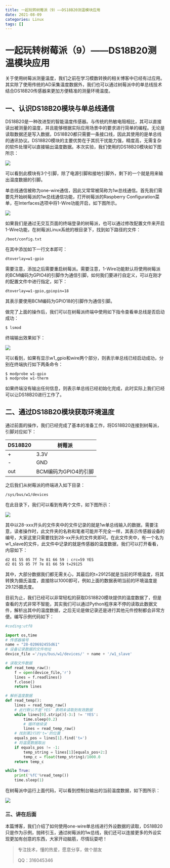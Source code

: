 ```yaml
---
title: 一起玩转树莓派（9）——DS18B20测温模块应用
date: 2021-08-09
categories: Linux
tags: []
---
```

# 一起玩转树莓派（9）——DS18B20测温模块应用

关于使用树莓派测量温度，我们之前在学习模数转换的相关博客中已经有过应用。其实除了使用传统的AD采集温度数据外，我们也可以通过树莓派中的单总线技术结合DS18B20传感器来更加方便精准的测量环境温度。

## 一、认识DS18B20模块与单总线通信

DS18B20是一种改进型的智能温度传感器。与传统的热敏电阻相比，其可以直接读出被测量的温度，并且能够根据实际应用场景中的要求进行简单的编程。无论是读取数据还是写入数据，DS18B20都只需要一条接口线，因此其使用的是单总线的通讯协议。DS18B20模块的主要优势在于其抗干扰能力强，精度高，无需复杂的软件处理可以直接输出温度数据。本次实验，我们使用的DS18B20模块如下图所示：

![](https://oscimg.oschina.net/oscnet/up-c03079928af26b96c751850964d4bacf2cf.png)

可以看到此模块有3个引脚，除了电源引脚和接地引脚外，剩下的一个就是用来输出温度数据的引脚。

单总线通信被称为one-wire通信，因此又常常被简称为1w总线通信。首先我们需要先开始树莓派的1w总线通信功能，打开树莓派的Raspberry Configuration菜单，在Interfaces选项中将1-Wire功能开启，如下图所示。

![](https://oscimg.oschina.net/oscnet/up-a1a3c7267e240e4c3247e15f29a42ad0c58.png)

如果我们是通过无交互页面的终端登录的树莓派，也可以通过修改配置文件来开启1-Wire功能，在树莓派Linux系统的根目录下，找到如下路径的文件：

```
/boot/config.txt
```

在其中添加如下一行文本即可：

```
dtoverlay=w1-gpio
```

需要注意，添加之后需要重启树莓派。需要注意，1-Wire功能默认将使用树莓派的BCM编码为GPIO4的引脚作为通信引脚，如何我们要进行自定义，可以在刚才的配置文件中进行指定，如下：

```
dtoverlay=w1-gpio,gpiopin=18
```

其表示要使用BCM编码为GPIO18的引脚作为通信引脚。

做完了上面的操作后，我们可以在树莓派终端中使用如下指令查看单总线是否启动成功：

```
$ lsmod
```

终端输出效果如下：

![](https://oscimg.oschina.net/oscnet/up-f124c15fb73a284b64fe0ecb3dc832f0f95.png)

可以看到，如果有显示w1_gpio和wire两个部分，则表示单总线已经启动成功，分别在终端执行如下两条命令：

```
$ modprobe w1-gpio
$ modprobe w1-therm

```

如果终端没有输出任何信息，则表示单总线已经初始化完成，此时实际上我们已经可以让DS18B20进行工作了。

## 二、通过DS18B20模块获取环境温度

通过前面的操作，我们已经完成了基本的准备工作，将DS18B20连接到树莓派，引脚对应如下：

| DS18B20 | 树莓派 |
| --- | --- |
| + | 3.3V |
| - | GND |
| out | BCM编码为GPIO4的引脚 |

之后我们从树莓派的终端进入如下目录：

```
/sys/bus/w1/devices
```

在此目录下，我们可以看到有两个文件，如下图所示：

![](https://oscimg.oschina.net/oscnet/up-edc73e4d80909a507b30de09cbebea32b22.png)

其中以28-xxx开头的文件夹中的文件记录的就是1w单总线输入的数据，需要注意，读者操作时，此文件夹的名称和笔者可能并不完全一样，其表示传感器设备的编号，大家这里只需要找到28-xx开头的文件夹即可。在此文件夹中，有一个名为w1_slave的文件，此文件中记录的就是传感器的温度数据，我们可以打开看看，内容如下：

```
d2 01 55 05 7f 7e 81 66 59 : crc=59 YES
d2 01 55 05 7f 7e 81 66 59 t=29125

```

其中，大部分数据我们都无需关心，其最后的t=29125就是当前的环境温度，将其转换为摄氏温度，直接除以1000即可，例如上面的数据表明当前的环境温度是29.125摄氏度。

目前为止，我们已经可以非常轻松的获取DS18B20模块提供的温度数据了，但是查看的方式非常不智能，其实我们可以通过Python程序来不停的读取此数据文件，解析出其中的温度数据，之后无论是做记录还是进行其他元件控制都会非常方便。编写示例代码如下：

```python
#coding:utf8

import os,time
# 传感器编号
name = "28-020692455d61"
# 设备记录数据的文件地址
device_file ='/sys/bus/w1/devices/' + name + '/w1_slave'

# 读取文件数据
def read_temp_raw():
    f = open(device_file,'r')
    lines = f.readlines()
    f.close()
    return lines

# 解析温度数据
def read_temp():
    lines = read_temp_raw()
    # 此行默认不是'YES' 表明未读取到有效数据
    while lines[0].strip()[-3:] != 'YES':
        time.sleep(0.2)
        # 循环继续读
        lines = read_temp_raw()
    # 找到第2行的't='的位置
    equals_pos = lines[1].find('t=')
    # 将温度数据取出
    if equals_pos != -1:
        temp_string = lines[1][equals_pos+2:]
        temp_c = float(temp_string)/1000.0
    return temp_c

while True:
    print('%fC'%read_temp())
    time.sleep(1)
```

在树莓派中运行上面代码，可以看到控制台输出的当前温度数据，如下图所示：

![](https://oscimg.oschina.net/oscnet/up-0b5f82046d5977f91b2ab4305c3ceb1756c.png)

### 三、讲在后面

本篇博客，我们介绍了如何使用one-wire单总线进行外设数据的读取，DS18B20只是作为示例，抛砖引玉，通过树莓派的1w总线，我们还可以连接更多的外设实现更加有创意的东西，大家开动脑筋，尽情玩耍吧！

> 专注技术，懂的热爱，愿意分享，做个朋友
> 
> QQ：316045346